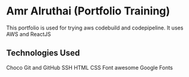 # Amr Alruthai (Portfolio Training)
This portfolio is used for trying aws codebuild and codepipeline. It uses AWS and ReactJS

## Technologies Used
Choco
Git and GitHub
SSH
HTML
CSS
Font awesome
Google Fonts
